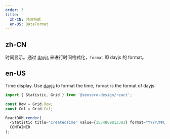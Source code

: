 ```yaml
---
order: 3
title:
  zh-CN: 时间格式
  en-US: DateFormat
---
```


## zh-CN

时间显示。通过 [dayjs](https://github.com/iamkun/dayjs) 来进行时间格式化，`format` 即 dayjs 的 format。

## en-US

Time display. Use [dayjs](https://github.com/iamkun/dayjs) to format the time, `format` is the format of dayjs.

```js
import { Statistic, Grid } from '@sensoro-design/react';

const Row = Grid.Row;
const Col = Grid.Col;

ReactDOM.render(
  <Statistic title="CreatedTime" value={1554869813383} format="YYYY/MM/DD HH:mm:ss" />,
  CONTAINER
);
```
